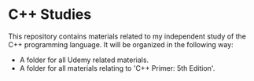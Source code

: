 # C++ Studies

This repository contains materials related to my independent study of the C++ programming language. It will be organized
in the following way:
- A folder for all Udemy related materials.
- A folder for all materials relating to 'C++ Primer: 5th Edition'.